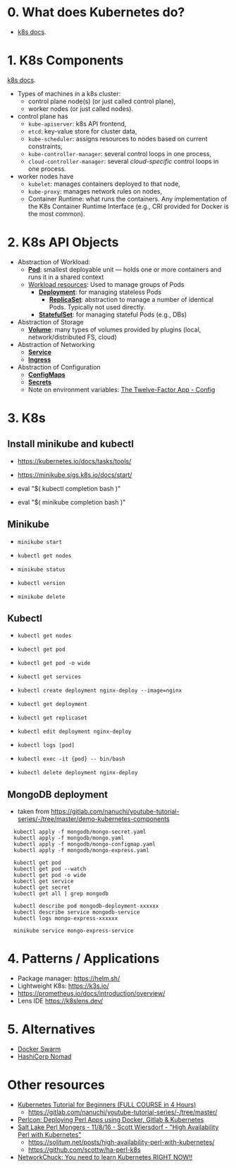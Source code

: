 # 0. What does Kubernetes do?

- [k8s docs](https://kubernetes.io/docs/concepts/overview/what-is-kubernetes/#why-you-need-kubernetes-and-what-can-it-do).

# 1. K8s Components

[k8s docs](https://kubernetes.io/docs/concepts/overview/components/).

- Types of machines in a k8s cluster:
  * control plane node(s) (or just called control plane),
  * worker nodes (or just called nodes).
- control plane has
   * `kube-apiserver`: k8s API frontend,
   * `etcd`: key-value store for cluster data,
   * `kube-scheduler`: assigns resources to nodes based on current constraints,
   * `kube-controller-manager`: several control loops in one process,
   * `cloud-controller-manager`: several *cloud-specific* control loops in one process.
- worker nodes have
   * `kubelet`: manages containers deployed to that node,
   * `kube-proxy`: manages network rules on nodes,
   * Container Runtime: what runs the containers. Any implementation of the K8s
     Container Runtime Interface (e.g., CRI provided for Docker is the most common).

# 2. K8s API Objects

- Abstraction of Workload:
    * [__Pod__](https://kubernetes.io/docs/concepts/workloads/pods/): smallest deployable
      unit — holds one or more containers and runs it in a shared context
    * [Workload resources](https://kubernetes.io/docs/concepts/workloads/controllers/):
      Used to manage groups of Pods
        + [__Deployment__](https://kubernetes.io/docs/concepts/workloads/controllers/deployment/): for managing stateless Pods
            + [__ReplicaSet__](https://kubernetes.io/docs/concepts/workloads/controllers/replicaset/):
              abstraction to manage a number of identical Pods. Typically not used
              directly.
        + [__StatefulSet__](https://kubernetes.io/docs/concepts/workloads/controllers/statefulset/):
          for managing stateful Pods (e.g., DBs)
- Abstraction of Storage
    * [__Volume__](https://kubernetes.io/docs/concepts/storage/volumes/): many
      types of volumes provided by plugins (local, network/distributed FS, cloud)
- Abstraction of Networking
    * [__Service__](https://kubernetes.io/docs/concepts/services-networking/service/)
    * [__Ingress__](https://kubernetes.io/docs/concepts/services-networking/ingress/)
- Abstraction of Configuration
    * [__ConfigMaps__](https://kubernetes.io/docs/concepts/configuration/configmap/)
    * [__Secrets__](https://kubernetes.io/docs/concepts/configuration/secret/)
    * Note on environment variables: [The Twelve-Factor App - Config](https://12factor.net/config)

# 3. K8s

## Install minikube and kubectl

- <https://kubernetes.io/docs/tasks/tools/>
- <https://minikube.sigs.k8s.io/docs/start/>

- eval "$( kubectl completion bash )"
- eval "$( minikube completion bash )"

## Minikube

- `minikube start`

- `kubectl get nodes`

- `minikube status`

- `kubectl version`

- `minikube delete`

## Kubectl

- `kubectl get nodes`

- `kubectl get pod`

- `kubectl get pod -o wide`

- `kubectl get services`

- `kubectl create deployment nginx-deploy --image=nginx`

- `kubectl get deployment`

- `kubectl get replicaset`

- `kubectl edit deployment nginx-deploy`

- `kubectl logs [pod]`

- `kubectl exec -it {pod} -- bin/bash`

- `kubectl delete deployment nginx-deploy`

## MongoDB deployment

- taken from <https://gitlab.com/nanuchi/youtube-tutorial-series/-/tree/master/demo-kubernetes-components>

```
  kubectl apply -f mongodb/mongo-secret.yaml
  kubectl apply -f mongodb/mongo.yaml
  kubectl apply -f mongodb/mongo-configmap.yaml 
  kubectl apply -f mongodb/mongo-express.yaml
```

```
  kubectl get pod
  kubectl get pod --watch
  kubectl get pod -o wide
  kubectl get service
  kubectl get secret
  kubectl get all | grep mongodb
```

```
  kubectl describe pod mongodb-deployment-xxxxxx
  kubectl describe service mongodb-service
  kubectl logs mongo-express-xxxxxx
```

```
  minikube service mongo-express-service
```

# 4. Patterns / Applications

- Package manager: <https://helm.sh/>
- Lightweight K8s: <https://k3s.io/>
- <https://prometheus.io/docs/introduction/overview/>
- Lens IDE <https://k8slens.dev/>

# 5. Alternatives

- [Docker Swarm](https://docs.docker.com/engine/swarm/)
- [HashiCorp Nomad](https://www.nomadproject.io/)

# Other resources

- [Kubernetes Tutorial for Beginners (FULL COURSE in 4 Hours)](https://www.youtube.com/watch?v=X48VuDVv0do)
   * <https://gitlab.com/nanuchi/youtube-tutorial-series/-/tree/master/>
- [Perlcon: Deploying Perl Apps using Docker, Gitlab & Kubernetes](https://perlcon.eu/talk/27)
- [Salt Lake Perl Mongers - 11/8/16 - Scott Wiersdorf - "High Availability Perl with Kubernetes"](https://www.youtube.com/watch?v=zqLdmNINhrY)
  *  <https://solitum.net/posts/high-availability-perl-with-kubernetes/>
  *  <https://github.com/scottw/ha-perl-k8s>
- [NetworkChuck: You need to learn Kubernetes RIGHT NOW!!](https://www.youtube.com/watch?v=7bA0gTroJjw)
